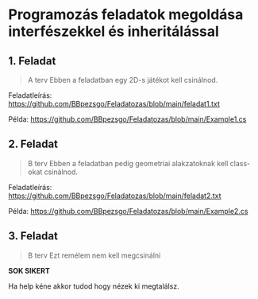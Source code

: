 # Programozás feladatok megoldása interfészekkel és inheritálással

## 1. Feladat
> A terv
Ebben a feladatban egy 2D-s játékot kell csinálnod.

Feladatleírás: https://github.com/BBpezsgo/Feladatozas/blob/main/feladat1.txt

Példa: https://github.com/BBpezsgo/Feladatozas/blob/main/Example1.cs

## 2. Feladat
> B terv
Ebben a feladatban pedig geometriai alakzatoknak kell class-okat csinálnod.

Feladatleírás: https://github.com/BBpezsgo/Feladatozas/blob/main/feladat2.txt

Példa: https://github.com/BBpezsgo/Feladatozas/blob/main/Example2.cs

## 3. Feladat
> B terv
Ezt remélem nem kell megcsinálni

**SOK SIKERT**

Ha help kéne akkor tudod hogy nézek ki megtalálsz.
